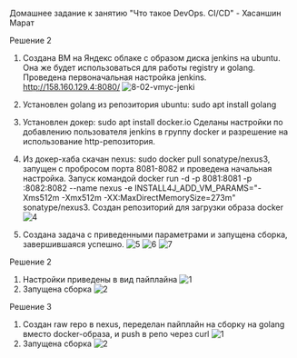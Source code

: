 Домашнее задание к занятию "Что такое DevOps. СI/СD" - Хасаншин Марат

Решение 2
1. Создана ВМ на Яндекс облаке с образом диска jenkins на ubuntu. Она же будет использоваться для работы registry и golang. Проведена первоначальная настройка jenkins. http://158.160.129.4:8080/ ![8-02-vmyc-jenki](https://github.com/user-attachments/assets/6d416fe3-bd80-47db-aea5-2bca8cf02d79)
2. Установлен golang из репозитория ubuntu: sudo apt install golang
3. Установлен докер: sudo apt install docker.io Сделаны настройки по добавлению пользователя jenkins в группу docker и разрешение на использование http-репозитория.
4. Из докер-хаба скачан nexus: sudo docker pull sonatype/nexus3, запущен с пробросом порта 8081-8082 и проведена начальная настройка. Запуск командой docker run -d -p 8081:8081 -p :8082:8082 --name nexus -e INSTALL4J_ADD_VM_PARAMS="-Xms512m -Xmx512m -XX:MaxDirectMemorySize=273m" sonatype/nexus3. Создан репозиторий для загрузки образа docker ![4](https://github.com/user-attachments/assets/55887d10-af4e-46c3-9911-1a492c7702b9)


5. Создана задача с приведенными параметрами и запущена сборка, завершившаяся успешно.
![5](https://github.com/user-attachments/assets/b6a3bab4-4206-4003-93c4-41fb7795033a)
![6](https://github.com/user-attachments/assets/10f205eb-19f4-49e7-8db4-d1f60678c91b)
![7](https://github.com/user-attachments/assets/85deda08-e588-407b-b4ea-539e5ea52653)

Решение 2
1. Настройки приведены в вид пайплайна 
![1](https://github.com/user-attachments/assets/19e02822-0d20-4844-9d98-c55181ced905)
2. Запущена сборка
![2](https://github.com/user-attachments/assets/0daa813a-d2dd-4488-9082-55d7ff38d659)


Решение 3
1. Создан raw repo в nexus, переделан пайплайн на сборку на golang вместо docker-образа, и push в репо через curl
![1](https://github.com/user-attachments/assets/13867780-75b3-40a3-8866-819cd1d6158c)
2. Запущена сборка 
![2](https://github.com/user-attachments/assets/8ee2de5b-09a4-48e8-8876-e2b2cba1ac29)
